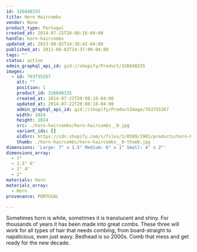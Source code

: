 ```yaml
---
id: 326848335
title: Horn Haircombs
vendor: None
product_type: Portugal
created_at: 2014-07-22T20:08:16-04:00
handle: horn-haircombs
updated_at: 2023-08-02T14:36:42-04:00
published_at: 2011-06-02T14:37:00-04:00
tags: ""
status: active
admin_graphql_api_id: gid://shopify/Product/326848335
images:
  - id: 763755267
    alt: ""
    position: 1
    product_id: 326848335
    created_at: 2014-07-22T20:08:18-04:00
    updated_at: 2014-07-22T20:08:18-04:00
    admin_graphql_api_id: gid://shopify/ProductImage/763755267
    width: 1024
    height: 1024
    src: ./horn-haircombs/horn-haircombs__0.jpg
    variant_ids: []
    oldSrc: https://cdn.shopify.com/s/files/1/0589/2901/products/horn-haircomb.jpeg?v=1406074098
    thumb: ./horn-haircombs/horn-haircombs__0-thumb.jpg
dimensions: 'Large: 7" x 1.5" Medium: 6" x 1" Small: 4" x 2"'
dimensions_array:
  - 7"
  - 1.5" 6"
  - 1" 4"
  - 2"
materials: Horn
materials_array:
  - Horn
provenance: PORTUGAL

---
```


Sometimes horn is white, sometimes it is translucent and shiny. For thousands of years it has been made into great combs. These three will work for all types of hair that needs combing, from board-straight to napalicious, even just wavy. Bedhead is so 2000s. Comb that mess and get ready for the new decade.